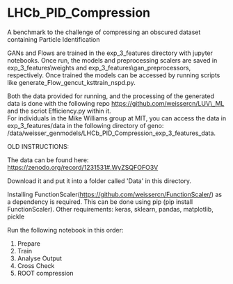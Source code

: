 # LHCb_PID_Compression
A benchmark to the challenge of compressing an obscured dataset containing Particle Identification

GANs and Flows are trained in the exp\_3\_features directory with jupyter notebooks. Once run, the models and preprocessing scalers are saved in exp\_3\_features\weights and exp\_3\_features\gan\_preprocessors, respectively. 
Once trained the models can be accessed by running scripts like generate\_Flow\_gencut\_ksttrain\_nspd.py. 

Both the data provided for running, and the processing of the generated data is done with the following repo https://github.com/weissercn/LUV\_ML and the scriot Efficiency.py within it.  
For individuals in the Mike Williams group at MIT, you can access the data in exp\_3\_features/data in the following directory of geno:  /data/weisser\_genmodels/LHCb\_PID\_Compression\_exp\_3\_features\_data.


OLD INSTRUCTIONS:

The data can be found here: https://zenodo.org/record/1231531#.WyZSQFOFO3V

Download it and put it into a folder called 'Data' in this directory.

Installing FunctionScaler(https://github.com/weissercn/FunctionScaler/) as a dependency is required. This can be done using pip (pip install FunctionScaler). 
Other requirements: keras, sklearn, pandas, matplotlib, pickle

Run the following notebook in this order:
1. Prepare
2. Train
3. Analyse Output
4. Cross Check
5. ROOT compression




